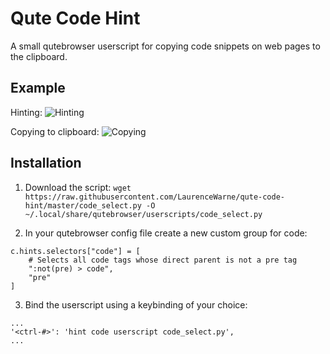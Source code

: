 # Qute Code Hint

A small qutebrowser userscript for copying code snippets on web pages to the clipboard.

## Example

Hinting:
![Hinting](https://i.imgur.com/5IBpFfO.png)

Copying to clipboard:
![Copying](https://i.imgur.com/ys9tjpt.png)

## Installation

1. Download the script:
```wget https://raw.githubusercontent.com/LaurenceWarne/qute-code-hint/master/code_select.py -O ~/.local/share/qutebrowser/userscripts/code_select.py```

2. In your qutebrowser config file create a new custom group for code:
```
c.hints.selectors["code"] = [
    # Selects all code tags whose direct parent is not a pre tag
    ":not(pre) > code",
    "pre"
]
```

3. Bind the userscript using a keybinding of your choice:
```
...
'<ctrl-#>': 'hint code userscript code_select.py',
...
```

